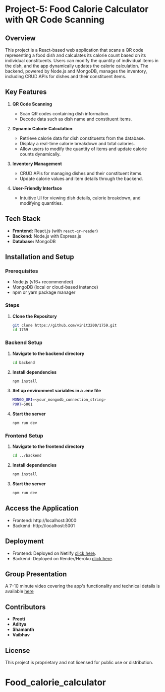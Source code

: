 # Project-5: Food Calorie Calculator with QR Code Scanning

## Overview

This project is a React-based web application that scans a QR code representing a food dish and calculates its calorie count based on its individual constituents. Users can modify the quantity of individual items in the dish, and the app dynamically updates the calorie calculation. The backend, powered by Node.js and MongoDB, manages the inventory, including CRUD APIs for dishes and their constituent items.

## Key Features

1. **QR Code Scanning**
   - Scan QR codes containing dish information.
   - Decode data such as dish name and constituent items.
   
2. **Dynamic Calorie Calculation**
   - Retrieve calorie data for dish constituents from the database.
   - Display a real-time calorie breakdown and total calories.
   - Allow users to modify the quantity of items and update calorie counts dynamically.

3. **Inventory Management**
   - CRUD APIs for managing dishes and their constituent items.
   - Update calorie values and item details through the backend.

4. **User-Friendly Interface**
   - Intuitive UI for viewing dish details, calorie breakdown, and modifying quantities.

## Tech Stack

- **Frontend:** React.js (with `react-qr-reader`)
- **Backend:** Node.js with Express.js
- **Database:** MongoDB

## Installation and Setup

### Prerequisites
- Node.js (v16+ recommended)
- MongoDB (local or cloud-based instance)
- npm or yarn package manager

### Steps

1. **Clone the Repository**
   ```bash
   git clone https://github.com/vinit3200/1759.git
   cd 1759

### Backend Setup

1. **Navigate to the backend directory**
   ```bash
   cd backend

2. **Install dependencies**
   ```bash
   npm install

3. **Set up environment variables in a .env file**
   ```bash
   MONGO_URI=<your_mongodb_connection_string>
   PORT=5001

4. **Start the server**
   ```bash
   npm run dev

### Frontend Setup

1. **Navigate to the frontend directory**
   ```bash
   cd ../backend

2. **Install dependencies**
   ```bash
   npm install

4. **Start the server**
   ```bash
   npm run dev

## Access the Application

- Frontend: http://localhost:3000
- Backend: http://localhost:5001

## Deployment
- Frontend: Deployed on Netlify [click here](https://jovial-stardust-c3870e.netlify.app).
- Backend: Deployed on Render/Heroku [click here](https://foodapp-lq4i.onrender.com/api/dishes).

## Group Presentation
A 7–10 minute video covering the app's functionality and technical details is available [here]()

## Contributors

- **Preeti**
- **Aditya** 
- **Shamanth** 
- **Vaibhav** 

## License

This project is proprietary and not licensed for public use or distribution.



# Food_calorie_calculator

